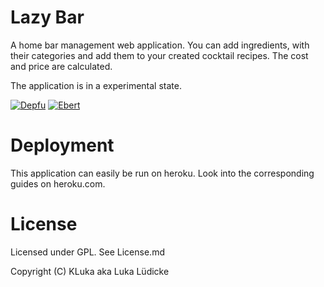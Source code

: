 # Lazy Bar

A home bar management web application.
You can add ingredients, with their categories and add them to your created cocktail recipes.
The cost and price are calculated.

The application is in a experimental state.

[![Depfu](https://badges.depfu.com/badges/205871c3a207f4dd3180949e18d5de86/overview.svg)](https://depfu.com/github/klyonrad/lazybar)
[![Ebert](https://ebertapp.io/github/klyonrad/lazybar.svg)](https://ebertapp.io/github/klyonrad/lazybar)

# Deployment

This application can easily be run on heroku. Look into the corresponding guides on heroku.com.

# License

Licensed under GPL. See License.md

Copyright (C) KLuka aka Luka Lüdicke
